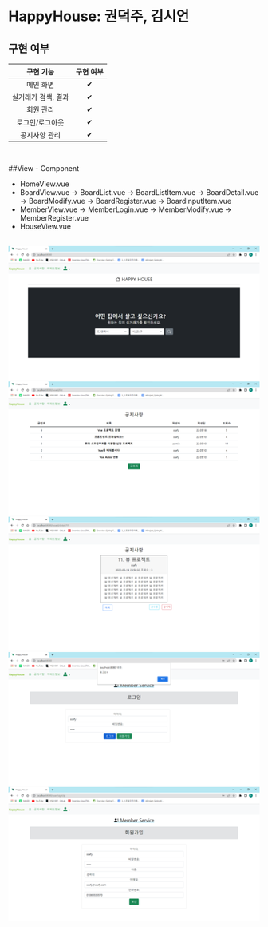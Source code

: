 # HappyHouse: 권덕주, 김시언


## 구현 여부

|      구현 기능      | 구현 여부 |
| :-----------------: | :-------: |
|      메인 화면       |     ✔     |
| 실거래가 검색, 결과   |     ✔     |
|      회원 관리       |     ✔     |
|   로그인/로그아웃    |     ✔     |
|    공지사항 관리     |     ✔     |

<br>

##View - Component
- HomeView.vue
- BoardView.vue
 -> BoardList.vue
  -> BoardListItem.vue
 -> BoardDetail.vue
 -> BoardModify.vue
 -> BoardRegister.vue
  -> BoardInputItem.vue
- MemberView.vue
 -> MemberLogin.vue
 -> MemberModify.vue
 -> MemberRegister.vue
- HouseView.vue

<br>

<img src="./img/happyhouse_main.png" />

<br>

<img src="./img/happyhouse_board_main.png" />

<br>

<img src="./img/happyhouse_board_detail.png" />

<br>

<img src="./img/happyhouse_user_login.png" />

<br>

<img src="./img/happyhouse_user_register.png" />

<br>
